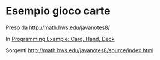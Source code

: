 # Esempio gioco carte

Preso da http://math.hws.edu/javanotes8/

In [Programming Example: Card, Hand, Deck](http://math.hws.edu/javanotes8/c5/s4.html)

Sorgenti http://math.hws.edu/javanotes8/source/index.html